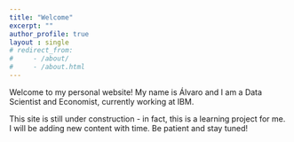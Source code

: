 ```yaml
---
title: "Welcome"
excerpt: ""
author_profile: true
layout : single
# redirect_from: 
#     - /about/
#     - /about.html
---
```


Welcome to my personal website! My name is Álvaro and I am a Data Scientist and Economist, currently working at IBM.

This site is still under construction - in fact, this is a learning project for me. I will be adding new content with time. Be patient and stay tuned!

<!-- Professional info -->
<!-- Education -->
<!-- Hobbies -->

